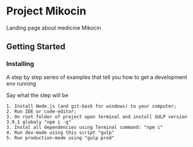 # Project Mikocin

Landing page about medicine Mikocin

## Getting Started

### Installing

A step by step series of examples that tell you how to get a development env running

Say what the step will be

```
1. Install Node.js (and git-bash for windows) to your computer;
2. Run IDE or code-editor;
3. On root folder of project open terminal and install GULP version 3.9.1 globaly "npm i -g"
3. Instal all dependencies using Terminal command: "npm i"
4. Run dev-mode using this script "gulp"
5. Run production-mode using "gulp prod"
```

